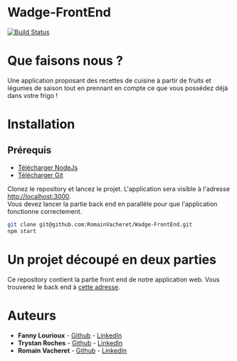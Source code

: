 # Wadge-FrontEnd

[![Build Status](https://img.shields.io/travis/RomainVacheret/Wadge-FrontEnd/master.svg?style=flat-square)](https://travis-ci.org/RomainVacheret/Wadge-FrontEnd)

# Que faisons nous ?
Une application proposant des recettes de cuisine à partir de fruits et légumes de saison tout en prennant en compte ce que vous possédez déjà dans votre frigo !

# Installation
## Prérequis

* [Télécharger NodeJs](https://nodejs.org/en/download/)
* [Télécharger Git](https://git-scm.com/downloads)

Clonez le repository et lancez le projet. 
L'application sera visible à l'adresse [http://localhost:3000](http://localhost:3000). <br>
Vous devez lancer la partie back end en parallèle pour que l'application fonctionne correctement.
```Bash
git clone git@github.com:RomainVacheret/Wadge-FrontEnd.git
npm start
```

# Un projet découpé en deux parties
Ce repository contient la partie front end de notre application web. Vous trouverez le back end à [cette adresse](https://github.com/RomainVacheret/Wadge-BackEnd).
# Auteurs
* **Fanny Lourioux** - [Github](https://github.com/FannyLourioux) - [LinkedIn](https://www.linkedin.com/in/fanny-lourioux-4744941a0/)
* **Trystan Roches** - [Github](https://github.com/Trystan4) - [LinkedIn](https://www.linkedin.com/in/trystan-roches-4a6ba0171/)
* **Romain Vacheret** - [Github](https://github.com/RomainVacheret) - [LinkedIn](https://www.linkedin.com/in/romain-vacheret-b58270189/)